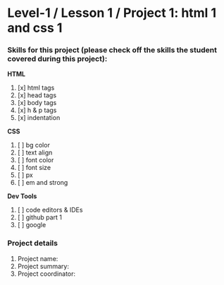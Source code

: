 # Level-1 / Lesson 1 / Project 1: html 1 and css 1

### Skills for this project (please check off the skills the student covered during this project):

**HTML**
 1. [x] html tags
 2. [x] head tags
 3. [x] body tags
 4. [x] h & p tags
 5. [x] indentation

**CSS**
  1. [ ] bg color
  2. [ ] text align
  3. [ ] font color
  4. [ ] font size
  5. [ ] px
  6. [ ] em and strong

**Dev Tools**
  1. [ ] code editors & IDEs
  2. [ ] github part 1
  3. [ ] google

### Project details
  1. Project name:
  2. Project summary:
  3. Project coordinator:
